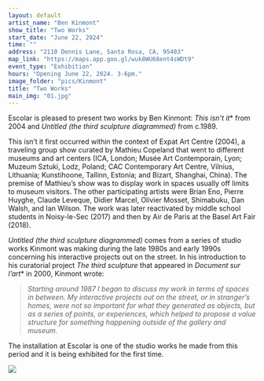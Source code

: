 ```yaml
---
layout: default
artist_name: "Ben Kinmont"
show_title: "Two Works"
start_date: "June 22, 2024"
time: ""
address: "2110 Dennis Lane, Santa Rosa, CA, 95403"
map_link: "https://maps.app.goo.gl/wuk8WU68ent4sWDt9"
event_type: "Exhibition"
hours: "Opening June 22, 2024. 3-6pm."
image_folder: "pics/Kinmont"
title: "Two Works"
main_img: "01.jpg"
---
```

Escolar is pleased to present two works by Ben Kinmont: *This isn’t it** from 2004 and *Untitled (the third sculpture diagrammed)* from c.1989.

This isn’t it first occurred within the context of Expat Art Centre (2004), a traveling group show curated by Mathieu Copeland that went to different museums and art centers (ICA, London; Musée Art Contemporain, Lyon; Muzeum Sztuki, Lodz, Poland; CAC Contemporary Art Centre, Vilnius, Lithuania; Kunstihoone, Tallinn, Estonia; and Bizart, Shanghai, China). The premise of Mathieu’s show was to display work in spaces usually off limits to museum visitors. The other participating artists were Brian Eno, Pierre Huyghe, Claude Leveque, Didier Marcel, Olivier Mosset, Shimabuku, Dan Walsh, and Ian Wilson. The work was later reactivated by middle school students in Noisy-le-Sec (2017) and then by Air de Paris at the Basel Art Fair (2018).

*Untitled (the third sculpture diagrammed)* comes from a series of studio works Kinmont was making during the late 1980s and early 1990s concerning his interactive projects out on the street. In his introduction to his curatorial project *The third sculpture* that appeared in *Document sur l’art** in 2000, Kinmont wrote:

>*Starting around 1987 I began to discuss my work in terms of spaces in between. My interactive projects out on the street, or in stranger’s homes, were not so important for what they generated as objects, but as a series of points, or experiences, which helped to propose a value structure for something happening outside of the gallery and museum.* 

The installation at Escolar is one of the studio works he made from this period and it is being exhibited for the first time. 

<img src="{{site.url}}/pics/GeneralPics/Kinmont_Blurb.jpg">
